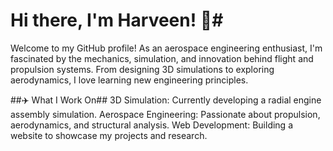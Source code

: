 # Hi there, I'm Harveen! 🚀#
Welcome to my GitHub profile! As an aerospace engineering enthusiast, I'm fascinated by the mechanics, simulation, and innovation behind flight and propulsion systems. From designing 3D simulations to exploring aerodynamics, I love learning new engineering principles.

##✈️ What I Work On##
3D Simulation: Currently developing a radial engine assembly simulation.
Aerospace Engineering: Passionate about propulsion, aerodynamics, and structural analysis.
Web Development: Building a website to showcase my projects and research.


<!--
**HarveenKaur01/HarveenKaur01** is a ✨ _special_ ✨ repository because its `README.md` (this file) appears on your GitHub profile.

Here are some ideas to get you started:

- 🔭 I’m currently working on ...
- 🌱 I’m currently learning ...
- 👯 I’m looking to collaborate on ...
- 🤔 I’m looking for help with ...
- 💬 Ask me about ...
- 📫 How to reach me: ...
- 😄 Pronouns: ...
- ⚡ Fun fact: ...
-->
